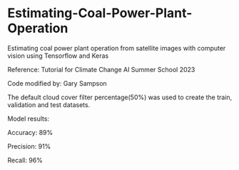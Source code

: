 # Estimating-Coal-Power-Plant-Operation
Estimating coal power plant operation from satellite images with computer vision using Tensorflow and Keras

Reference: Tutorial for Climate Change AI Summer School 2023

Code modified by: Gary Sampson

The default cloud cover filter percentage(50%) was used to create the train, validation and test datasets.

Model results:

Accuracy: 89%

Precision: 91%

Recall: 96%
